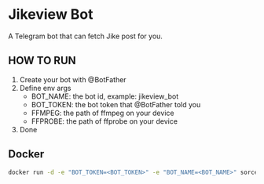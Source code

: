 # Jikeview Bot

A Telegram bot that can fetch Jike post for you.

## HOW TO RUN

1. Create your bot with @BotFather
2. Define env args
    - BOT_NAME: the bot id, example: jikeview_bot
    - BOT_TOKEN: the bot token that @BotFather told you
    - FFMPEG: the path of ffmpeg on your device
    - FFPROBE: the path of ffprobe on your device
3. Done

## Docker

```bash
docker run -d -e "BOT_TOKEN=<BOT_TOKEN>" -e "BOT_NAME=<BOT_NAME>" sorcererxw/jikeview-bot:latest
```